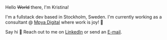 Hello ~~World~~ there, I'm Kristina!

I'm a fullstack dev based in Stockholm, Sweden. I'm currently working as a consultant @ [Mpya Digital](https://mpyadigital.com/) where work is joy! :tada: 




Say hi :wave: Reach out to me on [LinkedIn](https://www.linkedin.com/in/kristina-andersson) or send an [E-mail](mailto:kristina-andersson@outlook.com).
